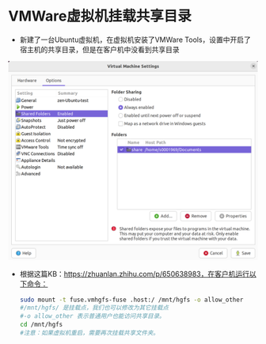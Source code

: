 # VMWare虚拟机挂载共享目录

- 新建了一台Ubuntu虚拟机，在虚拟机安装了VMWare Tools，设置中开启了宿主机的共享目录，但是在客户机中没看到共享目录

<img src="https://raw.githubusercontent.com/hangx969/upload-images-md/main/202402211553583.png" alt="image-20240221152955193" style="zoom: 50%;" />

- 根据这篇KB：https://zhuanlan.zhihu.com/p/650638983，在客户机运行以下命令：

  ~~~sh
  sudo mount -t fuse.vmhgfs-fuse .host:/ /mnt/hgfs -o allow_other
  #/mnt/hgfs/ 是挂载点，我们也可以修改为其它挂载点
  #-o allow_other 表示普通用户也能访问共享目录。
  cd /mnt/hgfs
  #注意：如果虚拟机重启，需要再次挂载共享文件夹。
  ~~~

  